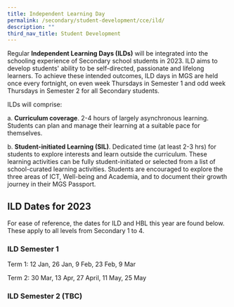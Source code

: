 ```yaml
---
title: Independent Learning Day
permalink: /secondary/student-development/cce/ild/
description: ""
third_nav_title: Student Development
---
```

Regular **Independent Learning Days (ILDs)** will be integrated into the schooling experience of Secondary school students in 2023. ILD aims to develop students' ability to be self-directed, passionate and lifelong learners. To achieve these intended outcomes, ILD days in MGS are held once every fortnight, on even week Thursdays in Semester 1 and odd week Thursdays in Semester 2 for all Secondary students.  
 

ILDs will comprise:

a. **Curriculum coverage**. 2-4 hours of largely asynchronous learning. Students can plan and manage their learning at a suitable pace for themselves.

b. **Student-initiated Learning (SIL)**. Dedicated time (at least 2-3 hrs) for students to explore interests and learn outside the curriculum. These learning activities can be fully student-initiated or selected from a list of school-curated learning activities. Students are encouraged to explore the three areas of ICT, Well-being and Academia, and to document their growth journey in their MGS Passport.  



## ILD Dates for 2023 
For ease of reference, the dates for ILD and HBL this year are found below. These apply to all levels from Secondary 1 to 4.


### ILD Semester 1
Term 1: 12 Jan, 26 Jan, 9 Feb, 23 Feb, 9 Mar

Term 2: 30 Mar, 13 Apr, 27 April, 11 May, 25 May


### ILD Semester 2 (TBC)